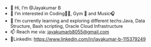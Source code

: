 - 👋 Hi, I’m @Jayakumar B
- 👀 I’m interested in Coding🧑‍💻, Gym 💪 and Music🎧
- 🌱 I’m currently learning and exploring different techs:Java, Data Structure, Bash scripting, Oracle Cloud Infrastructure
- 📫 Reach me via: jayakumarb8055@gmail.com
- 🔗LinkedIn: https://www.linkedin.com/in/jayakumar-b-115379249
